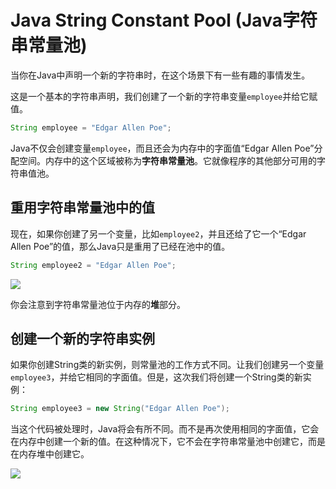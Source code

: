 # Java String Constant Pool (Java字符串常量池)

当你在Java中声明一个新的字符串时，在这个场景下有一些有趣的事情发生。

这是一个基本的字符串声明，我们创建了一个新的字符串变量`employee`并给它赋值。

```java
String employee = "Edgar Allen Poe";
```

Java不仅会创建变量`employee`，而且还会为内存中的字面值“Edgar Allen Poe”分配空间。内存中的这个区域被称为**字符串常量池**。它就像程序的其他部分可用的字符串值池。

## 重用字符串常量池中的值

现在，如果你创建了另一个变量，比如`employee2`，并且还给了它一个“Edgar Allen Poe”的值，那么Java只是重用了已经在池中的值。

```java
String employee2 = "Edgar Allen Poe";
```

![](https://study.com/cimages/multimages/16/9796710e-4789-4f7b-8140-c7a179bc4fd4_java_constant_pool_literals.png)

你会注意到字符串常量池位于内存的**堆**部分。

## 创建一个新的字符串实例

如果你创建String类的新实例，则常量池的工作方式不同。让我们创建另一个变量`employee3`，并给它相同的字面值。但是，这次我们将创建一个String类的新实例：

```java
String employee3 = new String("Edgar Allen Poe");
```

当这个代码被处理时，Java将会有所不同。而不是再次使用相同的字面值，它会在内存中创建一个新的值。在这种情况下，它不会在字符串常量池中创建它，而是在内存堆中创建它。

![](https://study.com/cimages/multimages/16/1aecb034-2dd9-4ae6-8909-48de011292ed_java_constant_pool_new_objects.png)


